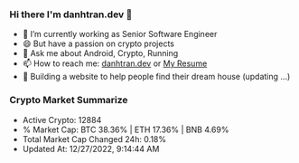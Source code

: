 ### Hi there I'm danhtran.dev 👋

- 🔭 I’m currently working as Senior Software Engineer
- 😄 But have a passion on crypto projects
- 💬 Ask me about Android, Crypto, Running 
- 📫 How to reach me: <a href="https://danhtran.dev" target="_blank">danhtran.dev</a> or <a href="Dan-Resume.pdf" target="_blank">My Resume</a>
- 🌱 Building a website to help people find their dream house (updating ...)

### Crypto Market Summarize
- Active Crypto: 12884
- % Market Cap: BTC 38.36% | ETH 17.36% | BNB 4.69%
- Total Market Cap Changed 24h: 0.18%
- Updated At: 12/27/2022, 9:14:44 AM

